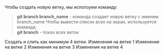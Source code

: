 Чтобы создать новую ветку, мы исползуем команду:  
> **git branch branch_name** - команда создает новую ветку с именем branch_name
Чтобы вывести список всех на экран, используется команда;  
> **git branch** - показ всех веток

Создать и слить как минимум 4 ветки.
Изменения на ветке 1
Изменения на ветке 2
Изменения на ветке 3
Изменения на ветке 4